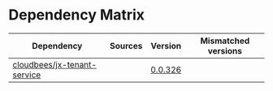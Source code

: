 # Dependency Matrix

Dependency | Sources | Version | Mismatched versions
---------- | ------- | ------- | -------------------
[cloudbees/jx-tenant-service](https://github.com/cloudbees/jx-tenant-service) |  | [0.0.326](https://github.com/cloudbees/jx-tenant-service/releases/tag/v0.0.326) | 
